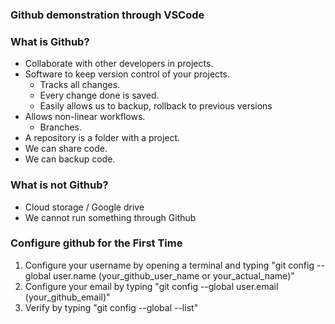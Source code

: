 ### Github demonstration through VSCode

### What is Github?
- Collaborate with other developers in projects.
- Software to keep version control of your projects.
    - Tracks all changes.
    - Every change done is saved.
    - Easily allows us to backup, rollback to previous versions
- Allows non-linear workflows.
    - Branches.
- A repository is a folder with a project.
- We can share code.
- We can backup code.

### What is not Github?
- Cloud storage / Google drive
- We cannot run something through Github

### Configure github for the First Time
1. Configure your username by opening a terminal and typing "git config --global user.name (your_github_user_name or your_actual_name)"
2. Configure your email by typing "git config --global user.email (your_github_email)"
3. Verify by typing "git config --global --list"